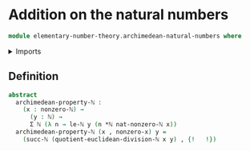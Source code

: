 # Addition on the natural numbers

```agda
module elementary-number-theory.archimedean-natural-numbers where
```

<details><summary>Imports</summary>

```agda
open import elementary-number-theory.equality-natural-numbers
open import elementary-number-theory.euclidean-division-natural-numbers
open import elementary-number-theory.multiplication-natural-numbers
open import elementary-number-theory.natural-numbers
open import elementary-number-theory.nonzero-natural-numbers
open import elementary-number-theory.strict-inequality-natural-numbers

open import foundation.dependent-pair-types
```

</details>

## Definition

```agda
abstract
  archimedean-property-ℕ :
    (x : nonzero-ℕ) →
      (y : ℕ) →
      Σ ℕ (λ n → le-ℕ y (n *ℕ nat-nonzero-ℕ x))
  archimedean-property-ℕ (x , nonzero-x) y =
    (succ-ℕ (quotient-euclidean-division-ℕ x y) , {!   !})
```
